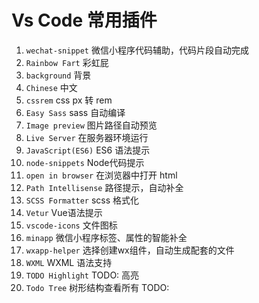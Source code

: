 <!--
 * @Descripttion: 
 * @version: 
 * @Author: qiuxchao
 * @Date: 2022-07-22 14:34:54
 * @LastEditors: qiuxchao
 * @LastEditTime: 2022-07-22 14:37:17
-->
# Vs Code 常用插件

1. `wechat-snippet` 微信小程序代码辅助，代码片段自动完成
2. `Rainbow Fart` 彩虹屁
3. `background` 背景
4. `Chinese` 中文
5. `cssrem` css px 转 rem
6. `Easy Sass` sass 自动编译
7. `Image preview` 图片路径自动预览
8. `Live Server` 在服务器环境运行
9. `JavaScript(ES6)` ES6 语法提示
10. `node-snippets` Node代码提示
11. `open in browser` 在浏览器中打开 html
12. `Path Intellisense` 路径提示，自动补全
13. `SCSS Formatter` scss 格式化
14. `Vetur` Vue语法提示
15. `vscode-icons` 文件图标
16. `minapp` 微信小程序标签、属性的智能补全
17. `wxapp-helper` 选择创建wx组件，自动生成配套的文件
18. `WXML` WXML 语法支持
19. `TODO Highlight` TODO: 高亮
20. `Todo Tree` 树形结构查看所有 TODO:
